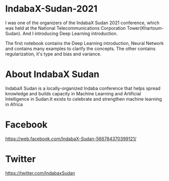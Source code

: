 # IndabaX-Sudan-2021

I was one of the organizers of the IndabaX Sudan 2021 conference, which was held at the National Telecommunications Corporation Tower(Khartoum-Sudan). And I introducing Deep Learning introduction.

The first notebook contains the Deep Learning introduction, Neural Network and contains many examples to clarify the concepts.
The other contains regularization, it's type and bias and variance.


# About IndabaX Sudan 

IndabaX Sudan is a locally-organized Indaba conference that helps spread knowledge and builds capacity in Machine Learning and Artificial Intelligence in Sudan.It exists to celebrate and strengthen machine learning in Africa 

#  Facebook  

https://web.facebook.com/IndabaX-Sudan-566784370399121/

# Twitter 

https://twitter.com/IndabaxSudan

